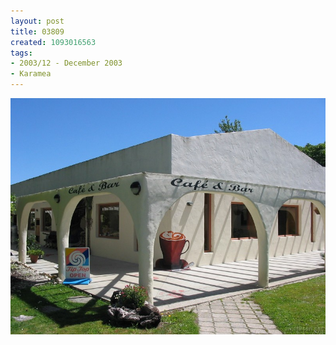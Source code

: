 ```yaml
---
layout: post
title: 03809
created: 1093016563
tags:
- 2003/12 - December 2003
- Karamea
---
```


<img src="/image/images/03809-1321.jpg"/>

